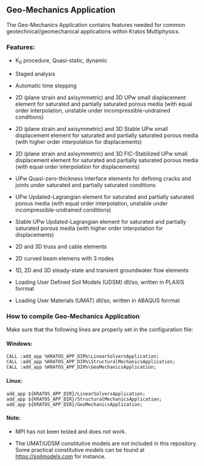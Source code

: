 ## Geo-Mechanics Application

The Geo-Mechanics Application contains features needed for common geotechnical/geomechanical applications within Kratos Multiphysics.

### Features:
- K<sub>0</sub> procedure, Quasi-static, dynamic

- Staged analysis

- Automatic time stepping

- 2D (plane strain and axisymmetric) and 3D UPw small displacement element for saturated and partially saturated porous media (with
equal order interpolation, unstable under incompressible-undrained
conditions)

- 2D (plane strain and axisymmetric) and 3D  Stable UPw small displacement element for saturated and partially saturated porous media
(with higher order interpolation for displacements)

- 2D (plane strain and axisymmetric) and 3D FIC-Stabilized UPw small displacement element for saturated and partially saturated porous media
(with equal order interpolation for displacements)

- UPw Quasi-zero-thickness interface elements for defining cracks and
joints under saturated and partially saturated conditions

- UPw Updated-Lagrangian element for saturated and partially saturated porous media (with
equal order interpolation, unstable under incompressible-undrained
conditions)

- Stable UPw Updated-Lagrangian element for saturated and partially saturated porous media
(with higher order interpolation for displacements)

- 2D and 3D truss and cable elements

- 2D curved beam elemens with 3 nodes

- 1D, 2D and 3D steady-state and transient groundwater flow elements

- Loading User Defined Soil Models (UDSM) dll/so, written in PLAXIS forrmat

- Loading User Materials (UMAT) dll/so, written in ABAQUS forrmat

### How to compile Geo-Mechanics Application

Make sure that the following lines are properly set in the configuration file:

#### Windows:
~~~
CALL :add_app %KRATOS_APP_DIR%\LinearSolversApplication;
CALL :add_app %KRATOS_APP_DIR%\StructuralMechanicsApplication;
CALL :add_app %KRATOS_APP_DIR%\GeoMechanicsApplication;
~~~

#### Linux:
~~~
add_app ${KRATOS_APP_DIR}/LinearSolversApplication;
add_app ${KRATOS_APP_DIR}/StructuralMechanicsApplication;
add_app ${KRATOS_APP_DIR}/GeoMechanicsApplication;
~~~

#### Note: 
- MPI has not been tested and does not work.

- The UMAT/UDSM constitutive models are not included in this repository. Some practical constitutive models can be found at https://soilmodels.com for instance.



